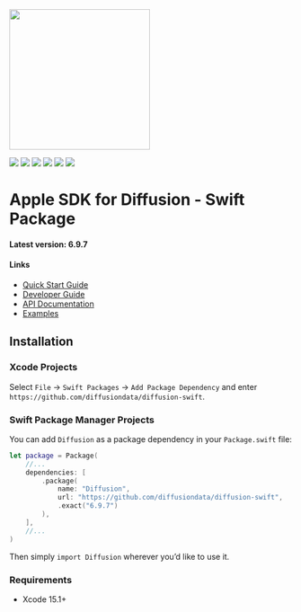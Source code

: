 
<img src="https://www.diffusiondata.com/wp-content/themes/diffusion/images/logo-tag.svg" style="width:250px;"/>

<p/>

<p>
    <img src="https://img.shields.io/badge/Swift-5+-F06C33.svg" />
    <img src="https://img.shields.io/badge/iOS-15.0+-865EFC.svg" />
    <img src="https://img.shields.io/badge/iPadOS-15.0+-F65EFC.svg" />
    <img src="https://img.shields.io/badge/macOS-10.15+-179AC8.svg" />
    <img src="https://img.shields.io/badge/tvOS-15.0+-41465B.svg" />
    <a href="https://github.com/apple/swift-package-manager">
      <img src="https://img.shields.io/badge/spm-compatible-brightgreen.svg?style=flat" />
    </a>
</p>


<p align="center">


# Apple SDK for Diffusion - Swift Package

#### Latest version: 6.9.7

#### Links
- <a href="https://docs.diffusiondata.com/quickstart">Quick Start Guide</a>
- <a href="https://docs.diffusiondata.com/docs/6.9.7/manual/html/developerguide/developerguide_overview.html">Developer Guide</a>
- <a href="https://docs.diffusiondata.com/docs/6.9.7/apple">API Documentation</a>
- <a href="https://github.com/diffusiondata/diffusion-examples/tree/6.9/apple">Examples</a>


## Installation

### Xcode Projects

Select `File` -> `Swift Packages` -> `Add Package Dependency` and enter `https://github.com/diffusiondata/diffusion-swift`.


### Swift Package Manager Projects

You can add `Diffusion` as a package dependency in your `Package.swift` file:

```swift
let package = Package(
    //...
    dependencies: [
        .package(
            name: "Diffusion",
            url: "https://github.com/diffusiondata/diffusion-swift",
            .exact("6.9.7")
        ),
    ],
    //...
)
```

Then simply `import Diffusion` wherever you’d like to use it.


### Requirements

- Xcode 15.1+
